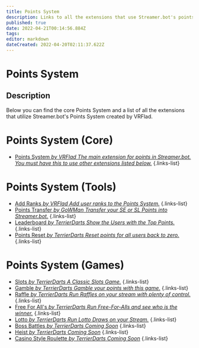 ```yaml
---
title: Points System
description: Links to all the extensions that use Streamer.bot's points system.
published: true
date: 2022-04-21T00:14:56.884Z
tags: 
editor: markdown
dateCreated: 2022-04-20T02:11:37.622Z
---
```


# Points System

## Description
Below you can find the core Points System and a list of all the extensions that utilize Streamer.bot's Points System created by VRFlad.

# Points System (Core)

* [Points System *by VRFlad* *The main extension for points in Streamer.bot.  You must have this to use other extensions listed below.*](/extensions/points-system/points-system-core)
{.links-list}

# Points System (Tools)

* [Add Ranks *by VRFlad* *Add user ranks to the Points System.*](/extensions/points-system/points-system-add-ranks)
{.links-list}
* [Points Transfer *by GoWMan* *Transfer your SE or SL Points into Streamer.bot.*](/extensions/points-system/points-system-points-transfer)
{.links-list}
* [Leaderboard *by TerrierDarts* *Show the Users with the Top Points.*](/extensions/points-system/points-system-leaderboard)
{.links-list}
* [Points Reset *by TerrierDarts* *Reset points for all users back to zero.*](/extensions/points-system/points-system/points-reset)
{.links-list}

# Points System (Games)

* [Slots *by TerrierDarts* *A Classic Slots Game.*](/extensions/points-system/points-system-slots)
{.links-list}
* [Gamble *by TerrierDarts* *Gamble your points with this game.*](/extensions/points-system/points-system-gamble)
{.links-list}
* [Raffle *by TerrierDarts* *Run Raffles on your stream with plenty of control.*](/extensions/points-system/points-system-raffle)
{.links-list}
* [Free For All's *by TerrierDarts* *Run Free-For-Alls and see who is the winner.*](/extensions/points-system/points-system-free-for-alls)
{.links-list}
* [Lotto *by TerrierDarts* *Run Lotto Draws on your Stream.*](/extensions/points-system/points-system-lotto)
{.links-list}
* [Boss Battles *by TerrierDarts* *Coming Soon*](/extensions/points-system/points-system-boss-battles)
{.links-list}
* [Heist *by TerrierDarts* *Coming Soon*](/extensions/points-system/points-system-heist)
{.links-list}
* [Casino Style Roulette *by TerrierDarts* *Coming Soon*](/extensions/points-system/points-system-roulette)
{.links-list}
